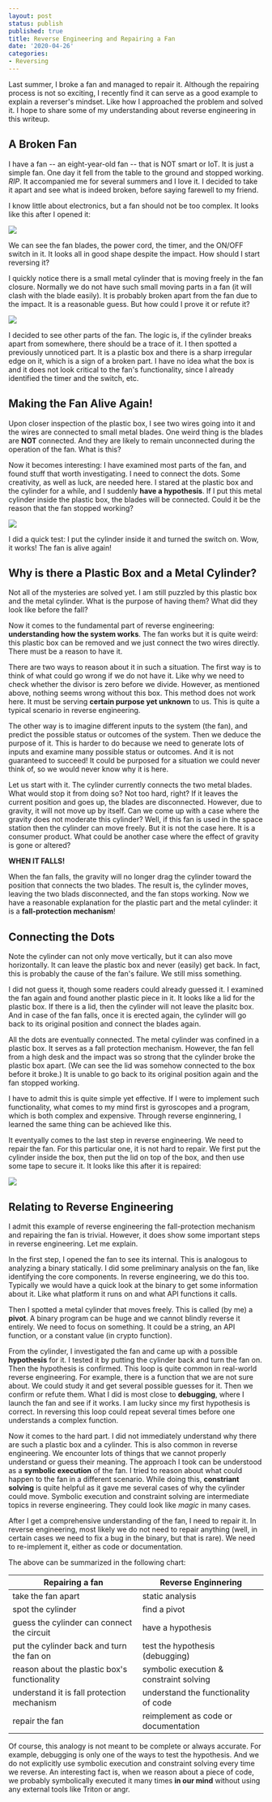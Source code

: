 ```yaml
---
layout: post
status: publish
published: true
title: Reverse Engineering and Repairing a Fan
date: '2020-04-26'
categories:
- Reversing
---
```


Last summer, I broke a fan and managed to repair it. Although the repairing process is not so exciting, I recently find it can serve as a good example to explain a reverser's mindset. Like how I approached the problem and solved it. I hope to share some of my understanding about reverse engineering in this writeup. 

## A Broken Fan

I have a fan -- an eight-year-old fan -- that is NOT smart or IoT. It is just a simple fan. One day it fell from the table to the ground and stopped working. *RIP*. It accompanied me for several summers and I love it. I decided to take it apart and see what is indeed broken, before saying farewell to my friend. 

I know little about electronics, but a fan should not be too complex. It looks like this after I opened it: 

![](../imgs/img-1.jpg)

We can see the fan blades, the power cord, the timer, and the ON/OFF switch in it. It looks all in good shape despite the impact. How should I start reversing it? 

I quickly notice there is a small metal cylinder that is moving freely in the fan closure. Normally we do not have such small moving parts in a fan (it will clash with the blade easily). It is probably broken apart from the fan due to the impact. It is a reasonable guess. But how could I prove it or refute it? 

![](../imgs/img-2.jpg)

I decided to see other parts of the fan. The logic is, if the cylinder breaks apart from somewhere, there should be a trace of it. I then spotted a previously unnoticed part. It is a plastic box and there is a sharp irregular edge on it, which is a sign of a broken part. I have no idea what the box is and it does not look critical to the fan's functionality, since I already identified the timer and the switch, etc. 

## Making the Fan Alive Again! 

Upon closer inspection of the plastic box, I see two wires going into it and the wires are connected to small metal blades. One weird thing is the blades are **NOT** connected. And they are likely to remain unconnected during the operation of the fan. What is this? 

Now it becomes interesting: I have examined most parts of the fan, and found stuff that worth investigating. I need to connect the dots. Some creativity, as well as luck, are needed here. I stared at the plastic box and the cylinder for a while, and I suddenly **have a hypothesis**. If I put this metal cylinder inside the plastic box, the blades will be connected. Could it be the reason that the fan stopped working? 

![](../imgs/img-3.jpg)

I did a quick test: I put the cylinder inside it and turned the switch on. Wow, it works! The fan is alive again! 

## Why is there a Plastic Box and a Metal Cylinder? 

Not all of the mysteries are solved yet. I am still puzzled by this plastic box and the metal cylinder. What is the purpose of having them? What did they look like before the fall? 

Now it comes to the fundamental part of reverse engineering: **understanding how the system works**. The fan works but it is quite weird: this plastic box can be removed and we just connect the two wires directly. There must be a reason to have it. 

There are two ways to reason about it in such a situation. The first way is to think of what could go wrong if we do not have it. Like why we need to check whether the divisor is zero before we divide. However, as mentioned above, nothing seems wrong without this box. This method does not work here. It must be serving **certain purpose yet unknown** to us. This is quite a typical scenario in reverse engineering. 

The other way is to imagine different inputs to the system (the fan), and predict the possible status or outcomes of the system. Then we deduce the purpose of it. This is harder to do because we need to generate lots of inputs and examine many possible status or outcomes. And it is not guaranteed to succeed! It could be purposed for a situation we could never think of, so we would never know why it is here. 

Let us start with it. The cylinder currently connects the two metal blades. What would stop it from doing so? Not too hard, right? If it leaves the current position and goes up, the blades are disconnected. However, due to gravity, it will not move up by itself. Can we come up with a case where the gravity does not moderate this cylinder? Well, if this fan is used in the space station then the cylinder can move freely. But it is not the case here. It is a consumer product. What could be another case where the effect of gravity is gone or altered? 

**WHEN IT FALLS!**

When the fan falls, the gravity will no longer drag the cylinder toward the position that connects the two blades. The result is, the cylinder moves, leaving the two blads disconnected, and the fan stops working. Now we have a reasonable explanation for the plastic part and the metal cylinder: it is a **fall-protection mechanism**! 

## Connecting the Dots

Note the cylinder can not only move vertically, but it can also move horizontally. It can leave the plastic box and never (easily) get back. In fact, this is probably the cause of the fan's failure. We still miss something. 

I did not guess it, though some readers could already guessed it. I examined the fan again and found another plastic piece in it. It looks like a lid for the plastic box. If there is a lid, then the cylinder will not leave the plasitc box. And in case of the fan falls, once it is erected again, the cylinder will go back to its original position and connect the blades again. 

All the dots are eventually connected. The metal cylinder was confined in a plastic box. It serves as a fall protection mechanism. However, the fan fell from a high desk and the impact was so strong that the cylinder broke the plastic box apart. (We can see the lid was somehow connected to the box before it broke.) It is unable to go back to its original position again and the fan stopped working. 

I have to admit this is quite simple yet effective. If I were to implement such functionality, what comes to my mind first is gyroscopes and a program, which is both complex and expensive. Through reverse enginnering,  I learned the same thing can be achieved like this. 

It eventyally comes to the last step in reverse engineering. We need to repair the fan. For this particular one, it is not hard to repair. We first put the cylinder inside the box, then put the lid on top of the box, and then use some tape to secure it. It looks like this after it is repaired:

![](../imgs/img-4.jpg)

## Relating to Reverse Engineering

I admit this example of reverse engineering the fall-protection mechanism and repairing the fan is trivial. However, it does show some important steps in reverse engineering. Let me explain.

In the first step, I opened the fan to see its internal. This is analogous to analyzing a binary statically. I did some preliminary analysis on the fan, like identifying the core components. In reverse engineering, we do this too. Typically we would have a quick look at the binary to get some information about it. Like what platform it runs on and what API functions it calls. 

Then I spotted a metal cylinder that moves freely. This is called (by me) a **pivot**. A binary program can be huge and we cannot blindly reverse it entirely. We need to focus on something. It could be a string, an API function, or a constant value (in crypto function). 

From the cylinder, I investigated the fan and came up with a possible **hypothesis** for it. I tested it by putting the cylinder back and turn the fan on. Then the hypothesis is confirmed. This loop is quite common in real-world reverse engineering. For example, there is a function that we are not sure about. We could study it and get several possible guesses for it. Then we confirm or refute them. What I did is most close to **debugging**, where I launch the fan and see if it works. I am lucky since my first hypothesis is correct. In reversing this loop could repeat several times before one understands a complex function. 

Now it comes to the hard part. I did not immediately understand why there are such a plastic box and a cylinder. This is also common in reverse engineering. We encounter lots of things that we cannot properly understand or guess their meaning. The approach I took can be understood as a **symbolic execution** of the fan. I tried to reason about what could happen to the fan in a different scenario. While doing this, **constriant solving** is quite helpful as it gave me several cases of why the cylinder could move. Symbolic execution and constraint solving are intermediate topics in reverse engineering. They could look like *magic* in many cases. 

After I get a comprehensive understanding of the fan, I need to repair it. In reverse engineering, most likely we do not need to repair anything (well, in certain cases we need to fix a bug in the binary, but that is rare). We need to re-implement it, either as code or documentation. 

The above can be summarized in the following chart:


|Repairing a fan | Reverse Enginnering|
|--- | --- |
|take the fan apart | static analysis|
|spot the cylinder | find a pivot|
|guess the cylinder can connect the circuit | have a hypothesis|
|put the cylinder back and turn the fan on | test the hypothesis (debugging)|
|reason about the plastic box's functionality | symbolic execution & constraint solving|
|understand it is fall protection mechanism | understand the functionality of code
repair the fan | reimplement as code or documentation|

Of course, this analogy is not meant to be complete or always accurate. For example, debugging is only one of the ways to test the hypothesis. And we do not explicitly use symbolic execution and constraint solving every time we reverse. An interesting fact is, when we reason about a piece of code, we probably symbolically executed it many times **in our mind** without using any external tools like Triton or angr. 